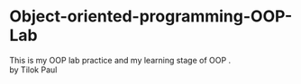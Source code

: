 # Object-oriented-programming-OOP-Lab
This is my OOP lab practice and my learning  stage of OOP .
<br>
by Tilok Paul

